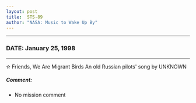 ```yaml
---
layout: post
title:  STS-89
author: "NASA: Music to Wake Up By"
---
```


----
### DATE: January 25, 1998
----
✫ Friends, We Are Migrant Birds An old Russian pilots' song by UNKNOWN

##### Comment:
* No mission comment
